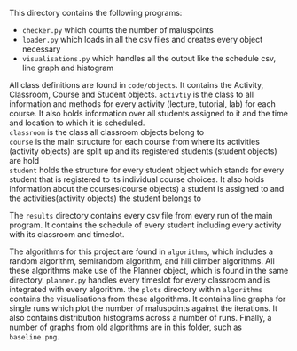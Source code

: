 This directory contains the following programs:

- `checker.py` which counts the number of maluspoints
- `loader.py` which loads in all the csv files and creates every object necessary
- `visualisations.py` which handles all the output like the schedule csv, line graph and histogram


All class definitions are found in `code/objects`. It contains the Activity, Classroom, Course and Student objects.
`activtiy` is the class to all information and methods for every activity (lecture, tutorial, lab) for each course. It also holds information over all students assigned to it and the time and location to which it is scheduled.<br>
`classroom` is the class all classroom objects belong to<br>
`course` is the main structure for each course from where its activities (activity objects) are split up and its registered students (student objects) are hold<br>
`student` holds the structure for every student object which stands for every student that is registered to its individual course choices. It also holds information about the courses(course objects) a student is assigned to and the activities(activity objects) the student belongs to<br>

The `results` directory contains every csv file from every run of the main program. It contains the schedule of every student
including every activity with its classroom and timeslot.

The algorithms for this project are found in `algorithms`, which includes a random algorithm, semirandom algorithm, and hill climber algorithms.
All these algorithms make use of the Planner object, which is found in the same directory. `planner.py` handles every timeslot for every classroom
and is integrated with every algorithm. the `plots` directory within `algorithms` contains the visualisations from these algorithms. It contains
line graphs for single runs which plot the number of maluspoints against the iterations. It also contains distribution histograms across a number
of runs. Finally, a number of graphs from old algorithms are in this folder, such as `baseline.png`.
